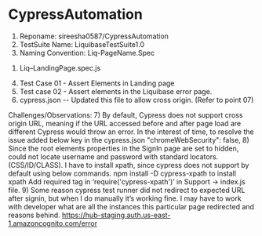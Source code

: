 # CypressAutomation
1)	Reponame: sireesha0587/CypressAutomation
2)	TestSuite Name: LiquibaseTestSuite1.0
3)	Naming Convention: Liq-PageName.Spec
1.	Liq–LandingPage.spec.js
4)	Test Case 01 - Assert Elements in Landing page
5)	Test case 02 - Assert elements in the Liquibase error page.
6)  cypress.json -- Updated this file to allow cross origin. (Refer to point 07)

Challenges/Observations: 
7)	By default, Cypress does not support cross origin URL, meaning if the URL accessed before and after page load are different Cypress would throw an error. In the interest of time, to resolve the issue added below key in the cypress.json
"chromeWebSecurity": false,
8)	Since the root elements properties in the SignIn page are set to hidden, could not locate username and password with standard locators. (CSS/ID/CLASS). I have to install xpath, since cypress does not support by default using below commands.
npm install -D cypress-xpath to install xpath
Add required tag in ‘require('cypress-xpath')’ in Support -> index.js file.
9)	Some reason cypress test runner did not redirect to expected URL after signin, but when I do manually it’s working fine. I may have to work with developer what are all the instances this particular page redirected and reasons behind.
https://hub-staging.auth.us-east-1.amazoncognito.com/error
